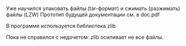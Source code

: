 Уже научился упаковать файлы (tar-формат) и сжимать (разжимать) файлы (LZW)
Прототип будущей документации см. в doc.pdf

В программе используется библиотека zlib

Пока не справился с недочетом: zlib осиливает не все файлы.
